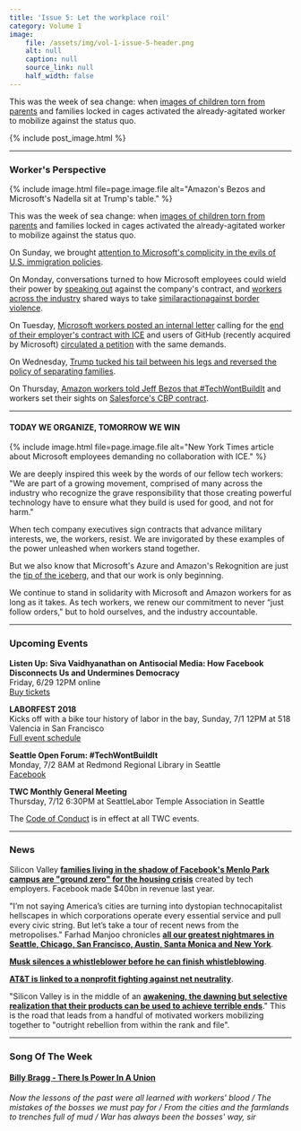 ```yaml
---
title: 'Issue 5: Let the workplace roil'
category: Volume 1
image:
    file: /assets/img/vol-1-issue-5-header.png
    alt: null
    caption: null
    source_link: null
    half_width: false
---
```


<!-- Content imported from: https://eepurl.com/dyhXiT -->

This was the week of sea change: when [images of children torn from parents](https://www.thedailybeast.com/defense-contractors-cashing-in-on-immigrant-kids-detention?ref=scroll)&nbsp;and families locked in cages activated the already-agitated worker to mobilize against the status quo.

<!--excerpt-->

{% include post_image.html %}

***

### Worker's Perspective

{% include image.html
    file=page.image.file
    alt="Amazon's Bezos and Microsoft's Nadella sit at Trump's table."
%}

This was the week of sea change: when [images of children torn from parents](https://www.thedailybeast.com/defense-contractors-cashing-in-on-immigrant-kids-detention?ref=scroll)&nbsp;and families locked in cages activated the already-agitated worker to mobilize against the status quo.  
  
On Sunday, we brought [attention to Microsoft's complicity in the evils of U.S. immigration policies](https://www.wired.com/story/microsofts-ethical-reckoning-is-here/).&nbsp;  
  
On Monday, conversations turned to how Microsoft employees could wield their power by&nbsp;[speaking out](https://www.notesfrombelow.org/article/building-worker-power-at-microsoft) against the company's contract, and [workers across the industry](https://www.prnewswire.com/news-releases/us-customs-and-border-protection-agency-selects-salesforce-as-digital-modernization-platform-300608614.html)&nbsp;shared ways to take&nbsp;[similar](https://www.deps.co/blog/it-takes-a-village-to-separate-a-family/)[action](https://www.deps.co/blog/it-takes-a-village-to-separate-a-family/)[against border violence](https://www.deps.co/blog/it-takes-a-village-to-separate-a-family/).  
  
On Tuesday,&nbsp;[Microsoft workers posted an internal letter](https://gizmodo.com/microsoft-employees-pressure-leadership-to-cancel-ice-c-1826965297)&nbsp;calling for the [end of their employer's contract with ICE](https://thehill.com/policy/technology/393358-microsoft-employees-dissatisfied-by-ceo-response-plan-action-against-ice)&nbsp;and users of GitHub (recently acquired by Microsoft) [circulated a petition](https://github.com/selfagency/microsoft-drop-ice/blob/master/README.md) with the same demands.&nbsp;  
  
On Wednesday,&nbsp;[Trump tucked his tail between his legs and reversed the policy of separating families](https://gizmodo.com/microsoft-employees-pressure-leadership-to-cancel-ice-c-1826965297).  
  
On Thursday,&nbsp;[Amazon workers told Jeff Bezos that #TechWontBuildIt](https://gizmodo.com/amazon-workers-demand-jeff-bezos-cancel-face-recognitio-1827037509)&nbsp;and workers set their sights on [Salesforce's CBP contract](https://www.motherjones.com/politics/2018/06/tech-ice-immigration-family-separation-trump-microsoft-salesforce/).  

***

#### TODAY WE ORGANIZE, TOMORROW WE WIN

{% include image.html
    file=page.image.file
    alt="New York Times article about Microsoft employees demanding no collaboration with ICE."
%}

We are deeply inspired this week by the words of our fellow tech workers: "We are part of a growing movement, comprised of many across the industry who recognize the grave responsibility that those creating powerful technology have to ensure what they build is used for good, and not for harm."  
  
When tech company executives sign contracts that advance military interests, we, the workers, resist. We are invigorated by these examples of the power unleashed when workers stand together.&nbsp;  
  
But we also know that Microsoft's Azure and Amazon's Rekognition are just the [tip of the iceberg](https://www.differenceengines.com/?p=1163), and that our work is only beginning.&nbsp;  
  
We continue to stand in solidarity with Microsoft and Amazon workers for as long as it takes. As tech workers, we renew our commitment to never “just follow orders," but to hold ourselves, and the industry accountable.&nbsp;

***

###  Upcoming Events

 **Listen Up: Siva Vaidhyanathan on Antisocial Media: How Facebook Disconnects Us and Undermines Democracy**  
Friday, 6/29 12PM online  
[Buy tickets](https://listenup.tech/talks/siva-vaidhyanathan)  
  
**LABORFEST 2018**  
Kicks off with a bike tour history of labor in the bay,&nbsp;Sunday, 7/1 12PM at 518 Valencia in San Francisco  
[Full event schedule](https://www.laborfest.net/wp/)  
  
**Seattle Open Forum: #TechWontBuildIt**  
Monday, 7/2 8AM at Redmond Regional Library in Seattle  
[F](https://www.laborfest.net/wp/)[acebook](https://www.facebook.com/events/180355522811809/)  
  
**TWC Monthly General Meeting**  
Thursday, 7/12 6:30PM at SeattleLabor Temple Association in Seattle&nbsp;

The [Code of Conduct](https://techworkerscoalition.org/community-guide/) is in effect at all TWC events.

***

###  News

Silicon Valley [**families living in the shadow of Facebook's Menlo Park campus are "ground zero" for the housing crisis**](https://www.theguardian.com/technology/2018/jun/20/facebook-silicon-valley-housing-crisis-families-pushed-out?CMP=Share_AndroidApp_Slack) created by tech employers. Facebook made $40bn in revenue last year.  
  
"I’m not saying America’s cities are turning into dystopian technocapitalist hellscapes in which corporations operate every essential service and pull every civic string. But let’s take a tour of recent news from the metropolises." Farhad Manjoo chronicles [**all our greatest nightmares in Seattle, Chicago, San Francisco, Austin, Santa Monica and New York**](https://www.nytimes.com/2018/06/20/technology/tech-companies-conquered-cities.html).  
  
[**Musk silences a whistleblower before he can finish whistleblowing**](https://www.theguardian.com/technology/2018/jun/21/tesla-whistleblower-sabotage-elon-musk-gigafactory-martin-tripp).  
  
[**AT&T is linked to a nonprofit fighting against net neutrality**](https://thehill.com/policy/technology/393358-microsoft-employees-dissatisfied-by-ceo-response-plan-action-against-ice).  
  
"Silicon Valley is in the middle of an [**awakening, the dawning but selective realization that their products can be used to achieve terrible ends**](https://www.wired.com/story/trump-stokes-outrage-in-silicon-valley-but-its-selective)." This is the road that leads from a handful of motivated workers mobilizing together to "outright rebellion from within the rank and file".

***

### Song Of The Week

#### [**Billy Bragg - There Is Power In A Union**](https://www.youtube.com/watch?v=DwbzxemJZIc)
  
_Now the lessons of the past were all learned with workers' blood / The mistakes of the bosses we must pay for / From the cities and the farmlands to trenches full of mud / War has always been the bosses' way, sir_
